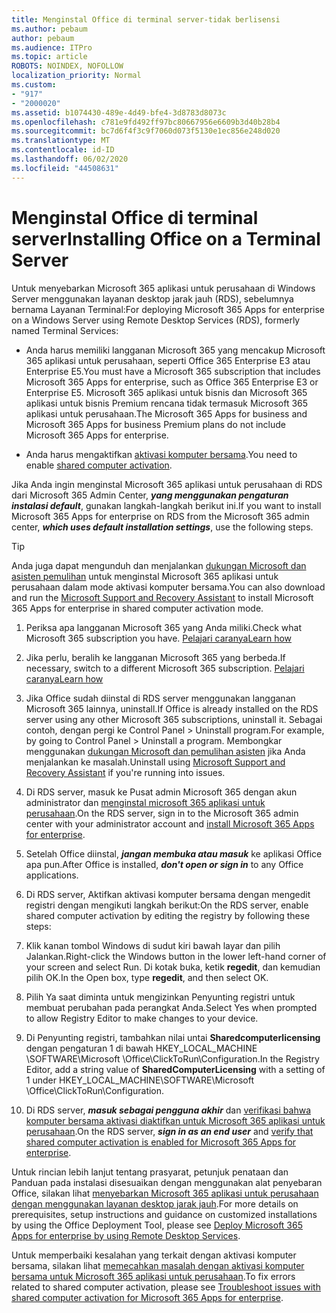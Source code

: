 ```yaml
---
title: Menginstal Office di terminal server-tidak berlisensi
ms.author: pebaum
author: pebaum
ms.audience: ITPro
ms.topic: article
ROBOTS: NOINDEX, NOFOLLOW
localization_priority: Normal
ms.custom:
- "917"
- "2000020"
ms.assetid: b1074430-489e-4d49-bfe4-3d8783d8073c
ms.openlocfilehash: c781e9fd492ff97bc80667956e6609b3d40b28b4
ms.sourcegitcommit: bc7d6f4f3c9f7060d073f5130e1ec856e248d020
ms.translationtype: MT
ms.contentlocale: id-ID
ms.lasthandoff: 06/02/2020
ms.locfileid: "44508631"
---
```

# <a name="installing-office-on-a-terminal-server"></a><span data-ttu-id="5d469-102">Menginstal Office di terminal server</span><span class="sxs-lookup"><span data-stu-id="5d469-102">Installing Office on a Terminal Server</span></span>

<span data-ttu-id="5d469-103">Untuk menyebarkan Microsoft 365 aplikasi untuk perusahaan di Windows Server menggunakan layanan desktop jarak jauh (RDS), sebelumnya bernama Layanan Terminal:</span><span class="sxs-lookup"><span data-stu-id="5d469-103">For deploying Microsoft 365 Apps for enterprise on a Windows Server using Remote Desktop Services (RDS), formerly named Terminal Services:</span></span>
  
- <span data-ttu-id="5d469-104">Anda harus memiliki langganan Microsoft 365 yang mencakup Microsoft 365 aplikasi untuk perusahaan, seperti Office 365 Enterprise E3 atau Enterprise E5.</span><span class="sxs-lookup"><span data-stu-id="5d469-104">You must have a Microsoft 365 subscription that includes Microsoft 365 Apps for enterprise, such as Office 365 Enterprise E3 or Enterprise E5.</span></span> <span data-ttu-id="5d469-105">Microsoft 365 aplikasi untuk bisnis dan Microsoft 365 aplikasi untuk bisnis Premium rencana tidak termasuk Microsoft 365 aplikasi untuk perusahaan.</span><span class="sxs-lookup"><span data-stu-id="5d469-105">The Microsoft 365 Apps for business and Microsoft 365 Apps for business Premium plans do not include Microsoft 365 Apps for enterprise.</span></span>

- <span data-ttu-id="5d469-106">Anda harus mengaktifkan [aktivasi komputer bersama](https://docs.microsoft.com/DeployOffice/overview-shared-computer-activation).</span><span class="sxs-lookup"><span data-stu-id="5d469-106">You need to enable [shared computer activation](https://docs.microsoft.com/DeployOffice/overview-shared-computer-activation).</span></span>

<span data-ttu-id="5d469-107">Jika Anda ingin menginstal Microsoft 365 aplikasi untuk perusahaan di RDS dari Microsoft 365 Admin Center, ***yang menggunakan pengaturan instalasi default***, gunakan langkah-langkah berikut ini.</span><span class="sxs-lookup"><span data-stu-id="5d469-107">If you want to install Microsoft 365 Apps for enterprise on RDS from the Microsoft 365 admin center, ***which uses default installation settings***, use the following steps.</span></span>

> [!TIP]
> <span data-ttu-id="5d469-108">Anda juga dapat mengunduh dan menjalankan [dukungan Microsoft dan asisten pemulihan](https://aka.ms/SaRA_OfficeSCA_M365Portal) untuk menginstal Microsoft 365 aplikasi untuk perusahaan dalam mode aktivasi komputer bersama.</span><span class="sxs-lookup"><span data-stu-id="5d469-108">You can also download and run the [Microsoft Support and Recovery Assistant](https://aka.ms/SaRA_OfficeSCA_M365Portal) to install Microsoft 365 Apps for enterprise in shared computer activation mode.</span></span>
  
1. <span data-ttu-id="5d469-109">Periksa apa langganan Microsoft 365 yang Anda miliki.</span><span class="sxs-lookup"><span data-stu-id="5d469-109">Check what Microsoft 365 subscription you have.</span></span> [<span data-ttu-id="5d469-110">Pelajari caranya</span><span class="sxs-lookup"><span data-stu-id="5d469-110">Learn how</span></span>](https://docs.microsoft.com/microsoft-365/admin/admin-overview/what-subscription-do-i-have)

2. <span data-ttu-id="5d469-111">Jika perlu, beralih ke langganan Microsoft 365 yang berbeda.</span><span class="sxs-lookup"><span data-stu-id="5d469-111">If necessary, switch to a different Microsoft 365 subscription.</span></span> [<span data-ttu-id="5d469-112">Pelajari caranya</span><span class="sxs-lookup"><span data-stu-id="5d469-112">Learn how</span></span>](https://docs.microsoft.com/microsoft-365/commerce/subscriptions/switch-to-a-different-plan)

3. <span data-ttu-id="5d469-113">Jika Office sudah diinstal di RDS server menggunakan langganan Microsoft 365 lainnya, uninstall.</span><span class="sxs-lookup"><span data-stu-id="5d469-113">If Office is already installed on the RDS server using any other Microsoft 365 subscriptions, uninstall it.</span></span> <span data-ttu-id="5d469-114">Sebagai contoh, dengan pergi ke Control Panel \> Uninstall program.</span><span class="sxs-lookup"><span data-stu-id="5d469-114">For example, by going to Control Panel \> Uninstall a program.</span></span> <span data-ttu-id="5d469-115">Membongkar menggunakan [dukungan Microsoft dan pemulihan asisten](https://aka.ms/SARA-OfficeUninstall-Alchemy) jika Anda menjalankan ke masalah.</span><span class="sxs-lookup"><span data-stu-id="5d469-115">Uninstall using [Microsoft Support and Recovery Assistant](https://aka.ms/SARA-OfficeUninstall-Alchemy) if you're running into issues.</span></span>

4. <span data-ttu-id="5d469-116">Di RDS server, masuk ke Pusat admin Microsoft 365 dengan akun administrator dan [menginstal microsoft 365 aplikasi untuk perusahaan](https://portal.office.com/OLS/MySoftware.aspx).</span><span class="sxs-lookup"><span data-stu-id="5d469-116">On the RDS server, sign in to the Microsoft 365 admin center with your administrator account and [install Microsoft 365 Apps for enterprise](https://portal.office.com/OLS/MySoftware.aspx).</span></span>

5. <span data-ttu-id="5d469-117">Setelah Office diinstal, ***jangan membuka atau masuk*** ke aplikasi Office apa pun.</span><span class="sxs-lookup"><span data-stu-id="5d469-117">After Office is installed, ***don't open or sign in*** to any Office applications.</span></span>

6. <span data-ttu-id="5d469-118">Di RDS server, Aktifkan aktivasi komputer bersama dengan mengedit registri dengan mengikuti langkah berikut:</span><span class="sxs-lookup"><span data-stu-id="5d469-118">On the RDS server, enable shared computer activation by editing the registry by following these steps:</span></span>

1. <span data-ttu-id="5d469-119">Klik kanan tombol Windows di sudut kiri bawah layar dan pilih Jalankan.</span><span class="sxs-lookup"><span data-stu-id="5d469-119">Right-click the Windows button in the lower left-hand corner of your screen and select Run.</span></span> <span data-ttu-id="5d469-120">Di kotak buka, ketik **regedit**, dan kemudian pilih OK.</span><span class="sxs-lookup"><span data-stu-id="5d469-120">In the Open box, type **regedit**, and then select OK.</span></span>

2. <span data-ttu-id="5d469-121">Pilih Ya saat diminta untuk mengizinkan Penyunting registri untuk membuat perubahan pada perangkat Anda.</span><span class="sxs-lookup"><span data-stu-id="5d469-121">Select Yes when prompted to allow Registry Editor to make changes to your device.</span></span>

3. <span data-ttu-id="5d469-122">Di Penyunting registri, tambahkan nilai untai **Sharedcomputerlicensing** dengan pengaturan 1 di bawah HKEY_LOCAL_MACHINE \SOFTWARE\Microsoft \Office\ClickToRun\Configuration.</span><span class="sxs-lookup"><span data-stu-id="5d469-122">In the Registry Editor, add a string value of **SharedComputerLicensing** with a setting of 1 under HKEY_LOCAL_MACHINE\SOFTWARE\Microsoft \Office\ClickToRun\Configuration.</span></span>

7. <span data-ttu-id="5d469-123">Di RDS server, ***masuk sebagai pengguna akhir*** dan [verifikasi bahwa komputer bersama aktivasi diaktifkan untuk Microsoft 365 aplikasi untuk perusahaan](https://docs.microsoft.com/DeployOffice/troubleshoot-shared-computer-activation#verify-that-activation-for-microsoft-365-apps-succeeded).</span><span class="sxs-lookup"><span data-stu-id="5d469-123">On the RDS server, ***sign in as an end user*** and [verify that shared computer activation is enabled for Microsoft 365 Apps for enterprise](https://docs.microsoft.com/DeployOffice/troubleshoot-shared-computer-activation#verify-that-activation-for-microsoft-365-apps-succeeded).</span></span>

<span data-ttu-id="5d469-124">Untuk rincian lebih lanjut tentang prasyarat, petunjuk penataan dan Panduan pada instalasi disesuaikan dengan menggunakan alat penyebaran Office, silakan lihat [menyebarkan Microsoft 365 aplikasi untuk perusahaan dengan menggunakan layanan desktop jarak jauh](https://docs.microsoft.com/DeployOffice/deploy-microsoft-365-apps-remote-desktop-services).</span><span class="sxs-lookup"><span data-stu-id="5d469-124">For more details on prerequisites, setup instructions and guidance on customized installations by using the Office Deployment Tool, please see [Deploy Microsoft 365 Apps for enterprise by using Remote Desktop Services](https://docs.microsoft.com/DeployOffice/deploy-microsoft-365-apps-remote-desktop-services).</span></span>
  
<span data-ttu-id="5d469-125">Untuk memperbaiki kesalahan yang terkait dengan aktivasi komputer bersama, silakan lihat [memecahkan masalah dengan aktivasi komputer bersama untuk Microsoft 365 aplikasi untuk perusahaan](https://docs.microsoft.com/DeployOffice/troubleshoot-shared-computer-activation).</span><span class="sxs-lookup"><span data-stu-id="5d469-125">To fix errors related to shared computer activation, please see [Troubleshoot issues with shared computer activation for Microsoft 365 Apps for enterprise](https://docs.microsoft.com/DeployOffice/troubleshoot-shared-computer-activation).</span></span>
  